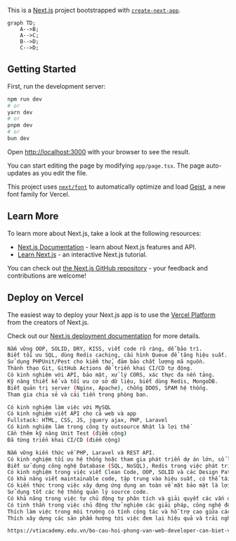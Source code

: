 This is a [Next.js](https://nextjs.org) project bootstrapped with [`create-next-app`](https://nextjs.org/docs/app/api-reference/cli/create-next-app).

```mermaid
graph TD;
    A-->B;
    A-->C;
    B-->D;
    C-->D;
```

## Getting Started

First, run the development server:

```bash
npm run dev
# or
yarn dev
# or
pnpm dev
# or
bun dev
```

Open [http://localhost:3000](http://localhost:3000) with your browser to see the result.

You can start editing the page by modifying `app/page.tsx`. The page auto-updates as you edit the file.

This project uses [`next/font`](https://nextjs.org/docs/app/building-your-application/optimizing/fonts) to automatically optimize and load [Geist](https://vercel.com/font), a new font family for Vercel.

## Learn More

To learn more about Next.js, take a look at the following resources:

- [Next.js Documentation](https://nextjs.org/docs) - learn about Next.js features and API.
- [Learn Next.js](https://nextjs.org/learn) - an interactive Next.js tutorial.

You can check out [the Next.js GitHub repository](https://github.com/vercel/next.js) - your feedback and contributions are welcome!

## Deploy on Vercel

The easiest way to deploy your Next.js app is to use the [Vercel Platform](https://vercel.com/new?utm_medium=default-template&filter=next.js&utm_source=create-next-app&utm_campaign=create-next-app-readme) from the creators of Next.js.

Check out our [Next.js deployment documentation](https://nextjs.org/docs/app/building-your-application/deploying) for more details.

```sh
Nắm vững OOP, SOLID, DRY, KISS, viết code rõ ràng, dễ bảo trì.
Biết tối ưu SQL, dùng Redis caching, cấu hình Queue để tăng hiệu suất.
Sử dụng PHPUnit/Pest cho kiểm thử, đảm bảo chất lượng mã nguồn.
Thành thạo Git, GitHub Actions để triển khai CI/CD tự động.
Có kinh nghiệm với API, bảo mật, xử lý CORS, xác thực đa nền tảng.
Kỹ năng thiết kế và tối ưu cơ sở dữ liệu, biết dùng Redis, MongoDB.
Biết quản trị server (Nginx, Apache), chống DDOS, SPAM hệ thống.
Tham gia chia sẻ và cải tiến trong phòng ban.

Có kinh nghiệm làm việc với MySQL
Có kinh nghiệm viết API cho cả web và app
Fullstack: HTML, CSS, JS, jquery ajax, PHP, Laravel
Có kinh nghiệm làm trong công ty outsource Nhật là lợi thế
Cần thêm kỹ năng Unit Test (điểm cộng)
Đã từng triển khai CI/CD (điểm cộng)

Nắm vững kiến thức về PHP, Laravel và REST API.
Có kinh nghiệm tối ưu hệ thống hoặc tham gia phát triển dự án lớn, số lượng người dùng đáng kể.
Biết sử dụng công nghệ Database (SQL, NoSQL), Redis trong việc phát triển phần mềm.
Có kinh nghiệm trong việc viết Clean Code, OOP, SOLID và các Design Pattern thông dụng.
Có khả năng viết maintainable code, tập trung vào hiệu suất, có thể tái sử dụng và dễ hiểu, có thể test được qua Unit Test.
Có kiến thức trong việc xây dựng ứng dụng an toàn về mặt bảo mật là lợi thế.
Sử dụng tốt các hệ thống quản lý source code.
Có khả năng trong việc tự chủ động tự phân tích và giải quyết các vấn đề trong công việc tốt.
Có tinh thần trong việc chủ động thử nghiệm các giải pháp, công nghệ để giải quyết các bài toán trong dự án.
Thích làm việc trong môi trường có tính cộng tác và hỗ trợ cao giữa các thành viên trong team. Có kinh nghiệm trong việc trong môi trường làm việc Agile (SCRUM framework) là lợi thế.
Thích xây dựng các sản phẩm hướng tới việc đem lại hiệu quả và trải nghiệm tốt cho người dùng.

https://vtiacademy.edu.vn/bo-cau-hoi-phong-van-web-developer-can-biet-va-cach-tra-loi.html
```
